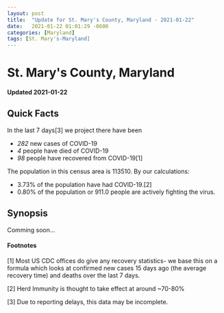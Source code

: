 ```yaml
---
layout: post
title:  "Update for St. Mary's County, Maryland - 2021-01-22"
date:   2021-01-22 01:01:29 -0600
categories: [Maryland]
tags: [St. Mary's-Maryland]
---
```


# St. Mary's County, Maryland
#### Updated 2021-01-22

## Quick Facts

In the last 7 days[3] we project there have been
- *282* new cases of COVID-19
- *4* people have died of COVID-19
- *98* people have recovered from COVID-19[1]

The population in this census area is 113510. By our calculations:
- 3.73% of the population have had COVID-19.[2]
- 0.80% of the population or 911.0 people are actively fighting the virus.

## Synopsis

Comming soon...


#### Footnotes

[1] Most US CDC offices do give any recovery statistics- we base this on a formula which looks at confirmed new cases
15 days ago (the average recovery time) and deaths over the last 7 days.

[2] Herd Immunity is thought to take effect at around ~70-80%

[3] Due to reporting delays, this data may be incomplete.
 
    
